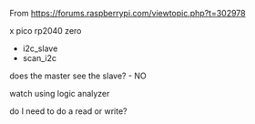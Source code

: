 From https://forums.raspberrypi.com/viewtopic.php?t=302978

x pico rp2040 zero 
  - i2c_slave
  - scan_i2c

does the master see the slave? - NO

watch using logic analyzer

do I need to do a read or write?

